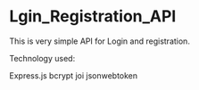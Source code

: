 # Lgin_Registration_API

This is very simple API for Login and registration.

Technology used:

Express.js
bcrypt
joi
jsonwebtoken


